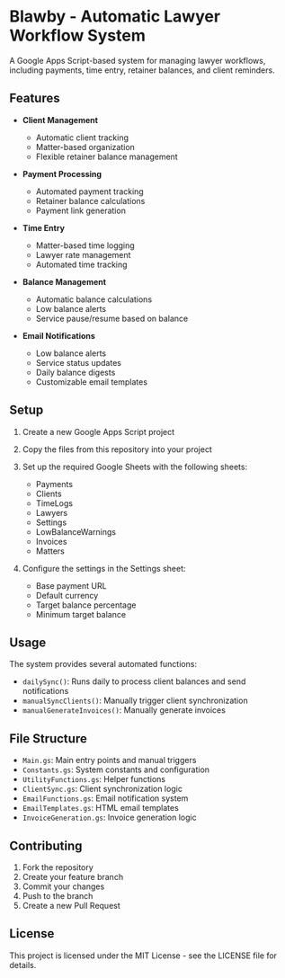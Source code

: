 # Blawby - Automatic Lawyer Workflow System

A Google Apps Script-based system for managing lawyer workflows, including payments, time entry, retainer balances, and client reminders.

## Features

- **Client Management**
  - Automatic client tracking
  - Matter-based organization
  - Flexible retainer balance management

- **Payment Processing**
  - Automated payment tracking
  - Retainer balance calculations
  - Payment link generation

- **Time Entry**
  - Matter-based time logging
  - Lawyer rate management
  - Automated time tracking

- **Balance Management**
  - Automatic balance calculations
  - Low balance alerts
  - Service pause/resume based on balance

- **Email Notifications**
  - Low balance alerts
  - Service status updates
  - Daily balance digests
  - Customizable email templates

## Setup

1. Create a new Google Apps Script project
2. Copy the files from this repository into your project
3. Set up the required Google Sheets with the following sheets:
   - Payments
   - Clients
   - TimeLogs
   - Lawyers
   - Settings
   - LowBalanceWarnings
   - Invoices
   - Matters

4. Configure the settings in the Settings sheet:
   - Base payment URL
   - Default currency
   - Target balance percentage
   - Minimum target balance

## Usage

The system provides several automated functions:

- `dailySync()`: Runs daily to process client balances and send notifications
- `manualSyncClients()`: Manually trigger client synchronization
- `manualGenerateInvoices()`: Manually generate invoices

## File Structure

- `Main.gs`: Main entry points and manual triggers
- `Constants.gs`: System constants and configuration
- `UtilityFunctions.gs`: Helper functions
- `ClientSync.gs`: Client synchronization logic
- `EmailFunctions.gs`: Email notification system
- `EmailTemplates.gs`: HTML email templates
- `InvoiceGeneration.gs`: Invoice generation logic

## Contributing

1. Fork the repository
2. Create your feature branch
3. Commit your changes
4. Push to the branch
5. Create a new Pull Request

## License

This project is licensed under the MIT License - see the LICENSE file for details. 